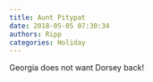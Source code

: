 ```yaml
---
title: Aunt Pitypat
date: 2018-05-05 07:30:34
authors: Ripp
categories: Holiday
---
```


 Georgia does not want Dorsey back!